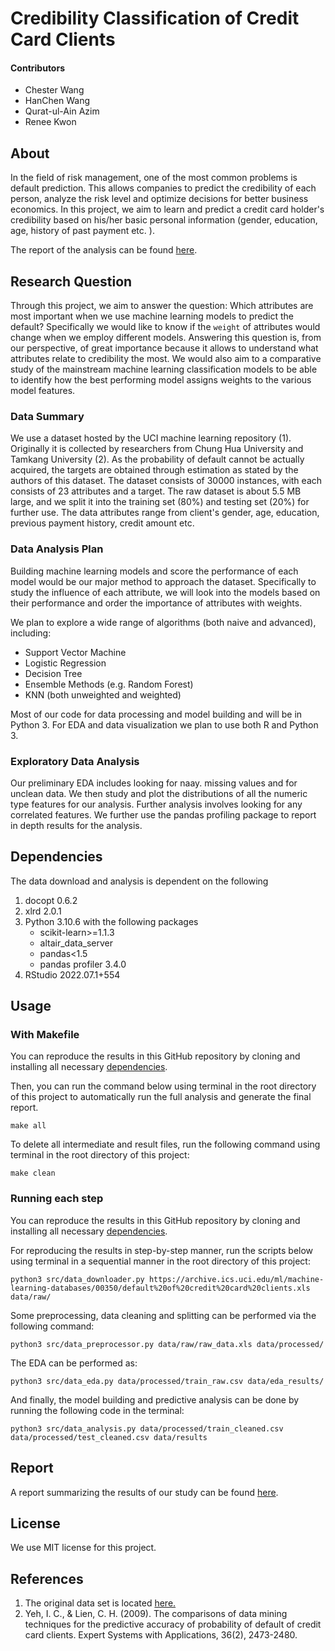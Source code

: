 # Credibility Classification of Credit Card Clients

#### Contributors

- Chester Wang
- HanChen Wang
- Qurat-ul-Ain Azim
- Renee Kwon

## About
In the field of risk management, one of the most common problems is default prediction. This allows companies to predict the credibility of each person, analyze the risk level and optimize decisions for better business economics. In this project, we aim to learn and predict a credit card holder's credibility based on his/her basic personal information (gender, education, age, history of past payment etc. ).

The report of the analysis can be found [here](https://github.com/UBC-MDS/Credit_Card_Default_Prediction_Group13/blob/Makefile_report_hw/doc/report.md).

## Research Question
Through this project, we aim to answer the question: Which attributes are most important when we use machine learning models to predict the default? Specifically we would like to know if the `weight` of attributes would change when we employ different models. Answering this question is, from our perspective, of great importance because it allows to understand what attributes relate to credibility the most. We would also aim to a comparative study of the mainstream machine learning classification models to be able to identify how the best performing model assigns weights to the various model features.

### Data Summary
We use a dataset hosted by the UCI machine learning repository (1). Originally it is collected by researchers from Chung Hua University and Tamkang University (2). As the probability of default cannot be actually acquired, the targets are obtained through estimation as stated by the authors of this dataset. The dataset consists of 30000 instances, with each consists of 23 attributes and a target. The raw dataset is about 5.5 MB large, and we split it into the training set (80%) and testing set (20%) for further use. The data attributes range from client's gender, age, education, previous payment history, credit amount etc.

### Data Analysis Plan
Building machine learning models and score the performance of each model would be our major method to approach the dataset. Specifically to study the influence of each attribute, we will look into the models based on their performance and order the importance of attributes with weights.

We plan to explore a wide range of algorithms (both naive and advanced), including:
- Support Vector Machine
- Logistic Regression
- Decision Tree
- Ensemble Methods (e.g. Random Forest)
- KNN (both unweighted and weighted)

Most of our code for data processing and model building and will be in Python 3. For EDA and data visualization we plan to use both R and Python 3.


### Exploratory Data Analysis

Our preliminary EDA includes looking for naay. missing values and for unclean data. We then study and plot the distributions of all the numeric type features for our analysis. Further analysis involves looking for any correlated features. We further use the pandas profiling package to report in depth results for the analysis.


## Dependencies

The data download and analysis is dependent on the following
1. docopt 0.6.2
2. xlrd 2.0.1
3. Python 3.10.6 with the following packages
    - scikit-learn>=1.1.3
    - altair_data_server
    - pandas<1.5
    - pandas profiler 3.4.0
4. RStudio 2022.07.1+554 

## Usage

### With Makefile

You can reproduce the results in this GitHub repository by cloning and installing all necessary [dependencies](https://github.com/UBC-MDS/Credit_Card_Default_Prediction_Group13/tree/Makefile_report_hw#dependencies). 

Then, you can run the command below using terminal in the root directory of this project to automatically run the full analysis and generate the final report. 

```
make all 
```

To delete all intermediate and result files, run the following command using terminal in the root directory of this project:

```
make clean
```

### Running each step

You can reproduce the results in this GitHub repository by cloning and installing all necessary [dependencies](https://github.com/UBC-MDS/Credit_Card_Default_Prediction_Group13/tree/Makefile_report_hw#dependencies).

For reproducing the results in step-by-step manner, run the scripts below using terminal in a sequential manner in the root directory of this project:

```
python3 src/data_downloader.py https://archive.ics.uci.edu/ml/machine-learning-databases/00350/default%20of%20credit%20card%20clients.xls data/raw/
```

Some preprocessing, data cleaning and splitting can be performed via the following command:

```
python3 src/data_preprocessor.py data/raw/raw_data.xls data/processed/
```

The EDA can be performed as:

```
python3 src/data_eda.py data/processed/train_raw.csv data/eda_results/
```

And finally, the model building and predictive analysis can be done by running the following code in the terminal:

```
python3 src/data_analysis.py data/processed/train_cleaned.csv data/processed/test_cleaned.csv data/results
```

## Report

A report summarizing the results of our study can be found [here](https://github.com/UBC-MDS/Credit_Card_Default_Prediction_Group13/blob/Makefile_report_hw/doc/report.md).


## License
We use MIT license for this project.


## References

1. The original data set is located [here.](https://archive.ics.uci.edu/ml/datasets/default+of+credit+card+clients)
2. Yeh, I. C., & Lien, C. H. (2009). The comparisons of data mining techniques for the predictive accuracy of probability of default of credit card clients. Expert Systems with Applications, 36(2), 2473-2480.

